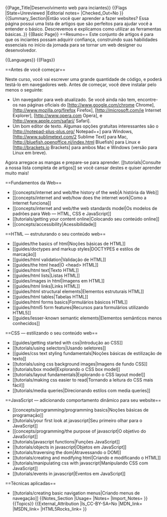 {{Page_Title|Desenvolvimento web para inciantes}}
{{Flags
|State=Unreviewed
|Editorial notes=
|Checked_Out=No
}}
{{Summary_Section|Então você quer aprender a fazer websites? Essa página possui uma lista de artigos que são perfeitos para ajudar você a entender o básico. Descrevemos e explicamos como utilizar as ferramentas básicas..}}
{{Basic Page}}
==Resumo==
Este conjunto de artigos é para que os inciantes possam adquirir confiança, construindo suas habilidades essenciais no início da jornada para se tornar um web designer ou desenvolvedor.


{{Languages}}
{{Flags}}

==Antes de você começar==

Neste curso, você vai escrever uma grande quantidade de código, e poderá testá-lo em navegadores web. Antes de começar, você deve instalar pelo menos o seguinte:

* Um navegador para web atualizado. Se você ainda não tem, encontre-os nas páginas oficiais do [http://www.google.com/chrome Chrome], [http://www.mozilla.org/firefox Firefox], [http://microsoft.com/ie Internet Explorer], [http://www.opera.com Opera], e [http://www.apple.com/safari/ Safari].
* Um bom editor de texto. Algumas opções gratuitas interessantes são o [http://notepad-plus-plus.org/ Notepad++] para Windows, [http://www.sublimetext.com/2 Sublime Text] para Mac, [http://bluefish.openoffice.nl/index.html Bluefish] para Linux e [http://brackets.io Brackets] para ambos Mac e Windows (versão para Linux em breve).

Agora arregace as mangas e prepare-se para aprender. [[tutorials|Consulte a nossa lista completa de artigos]] se você cansar destes e quiser aprender muito mais!

==Fundamentos da Web==

* [[concepts/internet and web/the history of the web|A história da Web]]
* [[concepts/internet and web/how does the internet work|Como a Internet funciona]]
* [[concepts/internet and web/the web standards model|Os modelos de padrões para Web — HTML, CSS e JavaScript]]
* [[tutorials/getting your content online|Colocando seu conteúdo online]]
* [[concepts/accessibility|Acessibilidade]]

==HTML — estruturando o seu conteúdo web==

* [[guides/the basics of html|Noções básicas de HTML]]
* [[guides/doctypes and markup styles|DOCTYPES e estilos de marcação]]
* [[guides/html validation|Validação de HTML]]
* [[guides/the html head|O &lt;head&gt; HTML]]
* [[guides/html text|Texto HTML]]
* [[guides/html lists|Listas HTML]]
* [[guides/images in html|Imagens em HTML]]
* [[guides/html links|Links HTML]]
* [[guides/html structural elements|Elementos estruturais HTML]]
* [[guides/html tables|Tabelas HTML]]
* [[guides/html forms basics|Formulários básicos HTML]]
* [[guides/html5 form features|Recursos para formulários utilizando HTML5]]
* [[guides/lesser-known semantic elements|Elementos semânticos menos conhecidos]]

==CSS — estilizando o seu conteúdo web==

* [[guides/getting started with css|Introdução ao CSS]]
* [[tutorials/using selectors|Usando seletores]]
* [[guides/css text styling fundamentals|Noções básicas de estilização de texto]]
* [[tutorials/using css background images|Imagens de fundo CSS]]
* [[tutorials/box model|Explorando o CSS box model]]
* [[tutorials/layout fundamentals|Explorando o CSS layout model]]
* [[tutorials/making css easier to read|Tornando a leitura do CSS mais fácil]]
* [[tutorials/media queries|Direcionando estilos com media queries]]

==JavaScript — adicionando comportamento dinâmico para seu website==

* [[concepts/programming/programming basics|Noções básicas de programação]]
* [[tutorials/your first look at javascript|Seu primeiro olhar para o JavaScript]]
* [[concepts/programming/the purpose of javascript|O objetivo do JavaScript]]
* [[tutorials/javascript functions|Funções JavaScript]]
* [[tutorials/objects in javascript|Objetos em JavaScript]]
* [[tutorials/traversing the dom|Atravessando o DOM]]
* [[tutorials/creating and modifying html|Criando e modificando o HTML]]
* [[tutorials/manipulating css with javascript|Manipulando CSS com JavaScript]]
* [[tutorials/events in javascript|Eventos em JavaScript]]

==Técnicas aplicadas==

* [[tutorials/creating basic navigation menus|Criando menus de navegação]]
{{Notes_Section
|Usage=
|Notes=
|Import_Notes=
}}
{{Topics}}
{{External_Attribution
|Is_CC-BY-SA=No
|MDN_link=
|MSDN_link=
|HTML5Rocks_link=
}}